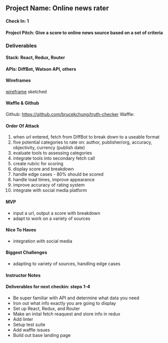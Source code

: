 ## Project Name: Online news rater
#### Check In: 1
#### Project Pitch: Give a score to online news source based on a set of criteria
### Deliverables
#### Stack: React, Redux, Router
#### APIs: DiffBot, Watson API, others
#### Wireframes
[wireframe](url) sketched

#### Waffle & Github
Github: https://github.com/brucekchung/truth-checker
Waffle: 
#### Order Of Attack
1) when url entered, fetch from DiffBot to break down to a useable format
2) five potential categories to rate on: author, publisher/org, accuracy, objectivity, currency (publish date)
3) evaluate tools to assessing categories
4) integrate tools into secondary fetch call
5) create rubric for scoring
6) display score and breakdown
7) handle edge cases - 80% should be scored
8) handle load times, improve appearance
9) improve accuracy of rating system
10) integrate with social media platform
#### MVP
 - input a url, output a score with breakdown
 - adapt to work on a variety of sources
#### Nice To Haves
 - integration with social media 
#### Biggest Challenges
 - adapting to variety of sources, handling edge cases
#### Instructor Notes

#### Deliverables for next checkin: steps 1-4

* Be super familiar with API and determine what data you need
* Iron out what info exactly you are going to display
* Set up React, Redux, and Router
* Make an inital fetch reaquest and store info in redux
* Add linter
* Setup test suite
* Add waffle issues
* Build out base landing page
